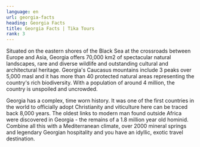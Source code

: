 ```yaml
---
language: en
url: georgia-facts
heading: Georgia Facts
title: Georgia Facts | Tika Tours
rank: 3
---
```

<div class="row content-row"><!-- 866 (0)-->

</div>

<div class="row content-row"><!-- 867 (3)-->
<div class="col-xs-12 col-sm-6 col-md-6"><!-- 1189 -->

Situated on the eastern shores of the Black Sea at the crossroads between Europe
and Asia, Georgia offers 70,000 km2 of spectacular natural landscapes, rare and
diverse wildlife and outstanding cultural and architectural heritage. Georgia's
Caucasus mountains include 3 peaks over 5,000 masl and it has more than 40 protected
natural areas representing the country's rich biodiversity. With a population of
around 4 million, the country is unspoiled and uncrowded.

</div>

<div class="col-xs-12 col-sm-6 col-md-6"><!-- 1190 -->

Georgia has a complex, time worn history. It was one of the first countries in the
world to officially adopt Christianity and viticulture here can be traced back 8,000
years. The oldest links to modern man found outside Africa were discovered in Georgia
\- the remains of a 1.8 million year old hominid. Combine all this with a Mediterranean
climate, over 2000 mineral springs and legendary Georgian hospitality and you have
an idyllic, exotic travel destination.

</div>

</div>
